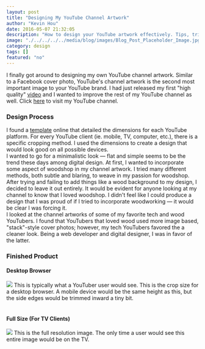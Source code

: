```yaml
---
layout: post
title: "Designing My YouTube Channel Artwork"
author: "Kevin Hou"
date: 2016-05-07 21:32:05
description: "How to design your YouTube artwork effectively. Tips, tricks, and more."
image: "./../../../../media/blog/images/Blog_Post_Placeholder_Image.jpg"
category: design
tags: []
featured: "no"
---
```

I finally got around to designing my own YouTube channel artwork. Similar to a Facebook cover photo, YouTube's channel artwork is the second most important image to your YouTube brand. I had just released my first "high quality" <a href="https://www.youtube.com/watch?v=_ZSztfYnnC8" target="_blank">video</a> and I wanted to improve the rest of my YouTube channel as well. Click <a href="https://youtube.com/kevinhou22">here</a> to visit my YouTube channel.
<br class="post-line-break">
<h3 class="post-subheader">Design Process</h3>
I found a <a href="http://2.bp.blogspot.com/-tjmufytBinc/UcvXPhPX8DI/AAAAAAAACYE/J8yVDWg25-I/s1600/YouTube-One-Channel-Template-Full-Optimized-(1).png" target="_blank">template</a> online that detailed the dimensions for each YouTube platform. For every YouTube client (ie. mobile, TV, computer, etc.), there is a specific cropping method. I used the dimensions to create a design that would look good on all possible devices.
<br class="post-line-break">
I wanted to go for a minimalistic look — flat and simple seems to be the trend these days among digital design. At first, I wanted to incorporate some aspect of woodshop in my channel artwork. I tried many different methods, both subtle and blaring, to weave in my passion for woodshop. After trying and failing to add things like a wood background to my design, I decided to leave it out entirely. It would be evident for anyone looking at my channel to know that I loved woodshop. I didn't feel like I could produce a design that I was proud of if I tried to incorporate woodworking — it would be clear I was forcing it.
<br class="post-line-break">
I looked at the channel artworks of some of my favorite tech and wood YouTubers. I found that YouTubers that loved wood used more image based, "stack"-style cover photos; however, my tech YouTubers favored the a cleaner look. Being a web developer and digital designer, I was in favor of the latter.
<h3 class="post-subheader">Finished Product</h3>
<h4>Desktop Browser</h4>
<img src="./../../../../media/blog/images/YouTube Channel Artwork/Desktop Size.png">
This is typically what a YouTuber user would see. This is the crop size for a desktop browser. A mobile device would be the same height as this, but the side edges would be trimmed inward a tiny bit.
<br class="post-line-break">
<br class="post-line-break">
<h4>Full Size (For TV Clients)</h4>
<img src="./../../../../media/blog/images/YouTube Channel Artwork/YouTube Channel Artwork.jpg">
This is the full resolution image. The only time a user would see this entire image would be on the TV.
